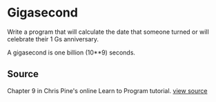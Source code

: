 # Gigasecond

Write a program that will calculate the date that someone turned or will
celebrate their 1 Gs anniversary.

A gigasecond is one billion (10**9) seconds.

## Source

Chapter 9 in Chris Pine's online Learn to Program tutorial.
[view source](http://pine.fm/LearnToProgram/?Chapter=09)
